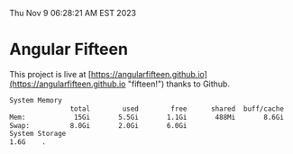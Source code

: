 Thu Nov  9 06:28:21 AM EST 2023

# Angular Fifteen


This project is live at [https://angularfifteen.github.io](https://angularfifteen.github.io "fifteen!") thanks to Github.

```bash
System Memory
               total        used        free      shared  buff/cache   available
Mem:            15Gi       5.5Gi       1.1Gi       488Mi       8.6Gi       9.0Gi
Swap:          8.0Gi       2.0Gi       6.0Gi
System Storage
1.6G	.
